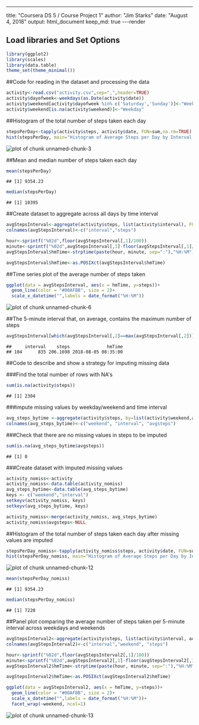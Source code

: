 ---
title: "Coursera DS 5 / Course Project 1"
author: "Jim Starks"
date: "August 4, 2018"
output: html_document
keep_md: true
---render


## Load libraries and Set Options

```r
library(ggplot2)
library(scales)
library(data.table)
theme_set(theme_minimal())
```

##Code for reading in the dataset and processing the data


```r
activity<-read.csv("activity.csv",sep=",",header=TRUE)
activity$dayofweek<-weekdays(as.Date(activity$date))
activity$weekend[activity$dayofweek %in% c('Saturday','Sunday')]<-"Weekend"
activity$weekend[is.na(activity$weekend)]<-"Weekday"
```


##Histogram of the total number of steps taken each day


```r
stepsPerDay<-tapply(activity$steps, activity$date, FUN=sum,na.rm=TRUE)
hist(stepsPerDay, main="Histogram of Average Steps per Day by Interval (missing values excluded)")
```

![plot of chunk unnamed-chunk-3](figure/unnamed-chunk-3-1.png)

##Mean and median number of steps taken each day

```r
mean(stepsPerDay)
```

```
## [1] 9354.23
```

```r
median(stepsPerDay)
```

```
## [1] 10395
```


##Create dataset to aggregate across all days by time interval

```r
avgStepsInterval<-aggregate(activity$steps, list(activity$interval), FUN=mean,na.rm=TRUE)
colnames(avgStepsInterval)<-c("interval","steps")

hour<-sprintf("%02d",floor(avgStepsInterval[,1]/100))
minute<-sprintf("%02d",avgStepsInterval[,1]-floor(avgStepsInterval[,1]/100)*100)
avgStepsInterval$hmTime<-strptime(paste(hour, minute, sep=":"),"%H:%M")

avgStepsInterval$hmTime<-as.POSIXct(avgStepsInterval$hmTime)
```

##Time series plot of the average number of steps taken


```r
ggplot(data = avgStepsInterval, aes(x = hmTime, y=steps))+
  geom_line(color = "#00AFBB", size = 2)+
  scale_x_datetime("",labels = date_format("%H:%M"))
```

![plot of chunk unnamed-chunk-6](figure/unnamed-chunk-6-1.png)

##The 5-minute interval that, on average, contains the maximum number of steps


```r
avgStepsInterval[which(avgStepsInterval[,2]==max(avgStepsInterval[,2])),]
```

```
##     interval    steps              hmTime
## 104      835 206.1698 2018-08-05 08:35:00
```
##Code to describe and show a strategy for imputing missing data

###Find the total number of rows with NA's

```r
sum(is.na(activity$steps))
```

```
## [1] 2304
```

###impute missing values by weekday/weekend and time interval

```r
avg_steps_bytime <-aggregate(activity$steps, by=list(activity$weekend,activity$interval), FUN=mean, na.rm=TRUE)
colnames(avg_steps_bytime)<-c("weekend", "interval", "avgsteps")
```

###Check that there are no missing values in steps to be imputed


```r
sum(is.na(avg_steps_bytime$avgsteps))
```

```
## [1] 0
```

###Create dataset with imputed missing values


```r
activity_nomiss<-activity
activity_nomiss<-data.table(activity_nomiss)
avg_steps_bytime<-data.table(avg_steps_bytime)
keys <- c("weekend","interval")
setkeyv(activity_nomiss, keys)
setkeyv(avg_steps_bytime, keys)

activity_nomiss<-merge(activity_nomiss, avg_steps_bytime)
activity_nomiss$avgsteps<-NULL
```

##Histogram of the total number of steps taken each day after missing values are imputed


```r
stepsPerDay_nomiss<-tapply(activity_nomiss$steps, activity$date, FUN=sum,na.rm=TRUE)
hist(stepsPerDay_nomiss, main="Histogram of Average Steps per Day by Interval (missing values imputed)")
```

![plot of chunk unnamed-chunk-12](figure/unnamed-chunk-12-1.png)

```r
mean(stepsPerDay_nomiss)
```

```
## [1] 9354.23
```

```r
median(stepsPerDay_nomiss)
```

```
## [1] 7220
```

##Panel plot comparing the average number of steps taken per 5-minute interval across weekdays and weekends


```r
avgStepsInterval2<-aggregate(activity$steps, list(activity$interval, activity$weekend), FUN=mean,na.rm=TRUE)
colnames(avgStepsInterval2)<-c("interval","weekend", "steps")

hour<-sprintf("%02d",floor(avgStepsInterval2[,1]/100))
minute<-sprintf("%02d",avgStepsInterval2[,1]-floor(avgStepsInterval2[,1]/100)*100)
avgStepsInterval2$hmTime<-strptime(paste(hour, minute, sep=":"),"%H:%M")

avgStepsInterval2$hmTime<-as.POSIXct(avgStepsInterval2$hmTime)

ggplot(data = avgStepsInterval2, aes(x = hmTime, y=steps))+
  geom_line(color = "#00AFBB", size = 2)+
  scale_x_datetime("",labels = date_format("%H:%M"))+
  facet_wrap(~weekend, ncol=1)
```

![plot of chunk unnamed-chunk-13](figure/unnamed-chunk-13-1.png)

